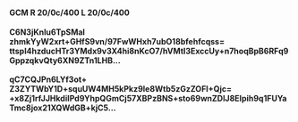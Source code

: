 #### GCM R 20/0c/400 L 20/0c/400
**C6N3jKnlu6TpSMal**<br/>**zhmkYyW2xrt+GHfS9vn/97FwWHxh7ubO18bfehfcqss=**<br/>**ttspI4hzducHTr3YMdx9v3X4hi8nKcO7/hVMtI3ExccUy+n7hoqBpB6RFq9GppzqkvQty6XN9ZTn1LHB...**<br/><br/>
**qC7CQJPn6LYf3ot+**<br/>**Z3ZYTWbY1D+squUW4MH5kPkz9le8Wtb5zGzZOFI+Qjc=**<br/>**+x8Zj1rfJJHkdiIPd9YhpQGmCj57XBPzBNS+sto69wnZDlJ8EIpih9q1FUYaTmc8jox21XQWdGB+kjC5...**